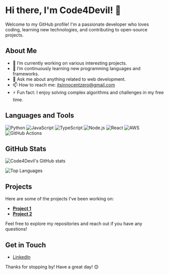 # Hi there, I'm Code4Devil! 👋

Welcome to my GitHub profile! I'm a passionate developer who loves coding, learning new technologies, and contributing to open-source projects.

## About Me

- 🔭 I’m currently working on various interesting projects.
- 🌱 I’m continuously learning new programming languages and frameworks.
- 💬 Ask me about anything related to web development.
- 📫 How to reach me: [itsinnocentzero@gmail.com](mailto:itsinnocentzero@gmail.com)
- ⚡ Fun fact: I enjoy solving complex algorithms and challenges in my free time.

## Languages and Tools

![Python](https://img.shields.io/badge/-Python-3776AB?style=flat&logo=python&logoColor=white)
![JavaScript](https://img.shields.io/badge/-JavaScript-F7DF1E?style=flat&logo=javascript&logoColor=black)
![TypeScript](https://img.shields.io/badge/-TypeScript-007ACC?style=flat&logo=typescript&logoColor=white)
![Node.js](https://img.shields.io/badge/-Node.js-339933?style=flat&logo=node.js&logoColor=white)
![React](https://img.shields.io/badge/-React-61DAFB?style=flat&logo=react&logoColor=black)
![AWS](https://img.shields.io/badge/-AWS-232F3E?style=flat&logo=amazon-aws&logoColor=white)
![GitHub Actions](https://img.shields.io/badge/-GitHub%20Actions-2088FF?style=flat&logo=github-actions&logoColor=white)

## GitHub Stats

![Code4Devil's GitHub stats](https://github-readme-stats.vercel.app/api?username=Code4Devil&show_icons=true&theme=radical)

![Top Languages](https://github-readme-stats.vercel.app/api/top-langs/?username=Code4Devil&layout=compact&theme=radical)

## Projects

Here are some of the projects I've been working on:

- [**Project 1**](https://github.com/Code4Devil/Intelermate) 
- [**Project 2**](https://github.com/Code4Devil/UBER-CLONE) 


Feel free to explore my repositories and reach out if you have any questions!

## Get in Touch

- [LinkedIn](https://www.linkedin.com/in/kartik-grover2030/)


Thanks for stopping by! Have a great day! 😊
